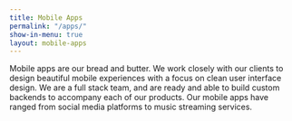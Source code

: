 ```yaml
---
title: Mobile Apps
permalink: "/apps/"
show-in-menu: true
layout: mobile-apps
---
```


Mobile apps are our bread and butter. We work closely with our clients to design beautiful mobile experiences with a focus on clean user interface design. We are a full stack team, and are ready and able to build custom backends to accompany each of our products. Our mobile apps have ranged from social media platforms to music streaming services.
